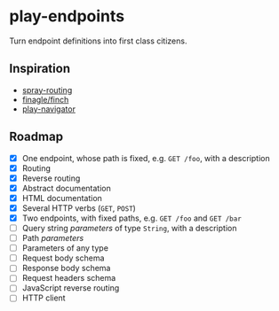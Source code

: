# play-endpoints

Turn endpoint definitions into first class citizens.

## Inspiration

- [spray-routing](http://spray.io/documentation/1.2.3/spray-routing/)
- [finagle/finch](https://github.com/finagle/finch/blob/master/docs/index.md)
- [play-navigator](https://github.com/teamon/play-navigator)

## Roadmap

- [x] One endpoint, whose path is fixed, e.g. `GET /foo`, with a description
- [x] Routing
- [x] Reverse routing
- [x] Abstract documentation
- [x] HTML documentation
- [x] Several HTTP verbs (`GET`, `POST`)
- [x] Two endpoints, with fixed paths, e.g. `GET /foo` and `GET /bar`
- [ ] Query string _parameters_ of type `String`, with a description
- [ ] Path _parameters_
- [ ] Parameters of any type
- [ ] Request body schema
- [ ] Response body schema
- [ ] Request headers schema
- [ ] JavaScript reverse routing
- [ ] HTTP client
